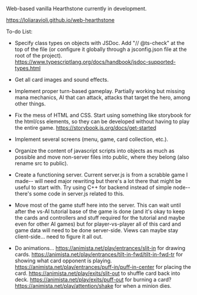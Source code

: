 Web-based vanilla Hearthstone currently in development. 


https://loliaravioli.github.io/web-hearthstone


To-do List:

- Specify class types on objects with JSDoc. Add "// @ts-check" at the top of the file (or configure it globally through a jsconfig.json file at the root of the project). https://www.typescriptlang.org/docs/handbook/jsdoc-supported-types.html

- Get all card images and sound effects.

- Implement proper turn-based gameplay. Partially working but missing mana mechanics, AI that can attack, attacks that target the hero, among other things.

- Fix the mess of HTML and CSS. Start using something like storybook for the html/css elements, so they can be developed without having to play the entire game. https://storybook.js.org/docs/get-started

- Implement several screens (menu, game, card collection, etc.).

- Organize the content of javascript scripts into objects as much as possible and move non-server files into public, where they belong (also rename src to public).

- Create a functioning server. Current server.js is from a scrabble game I made-- will need major rewriting but there's a lot there that might be useful to start with. Try using C++ for backend instead of simple node-- there's some code in server.js related to this.

- Move most of the game stuff here into the server. This can wait until after the vs-AI tutorial base of the game is done (and it's okay to keep the cards and controllers and stuff required for the tutorial and maybe even for other AI games) but for player-vs-player all of this card and game data will need to be done server-side. Views can maybe stay client-side... need to figure it all out.

- Do animations... https://animista.net/play/entrances/slit-in for drawing cards. https://animista.net/play/entrances/tilt-in-fwd/tilt-in-fwd-tr for showing what card opponent is playing. https://animista.net/play/entrances/puff-in/puff-in-center for placing the card. https://animista.net/play/exits/slit-out to shuffle card back into deck. https://animista.net/play/exits/puff-out for burning a card? https://animista.net/play/attention/shake for when a minion dies.
